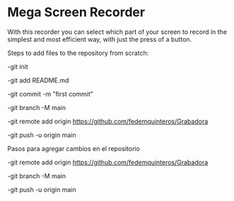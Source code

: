 
# Mega Screen Recorder

With this recorder you can select which part of your screen to record in the simplest and most efficient way, with just the press of a button.

Steps to add files to the repository from scratch:

-git init

-git add README.md

-git commit -m "first commit"

-git branch -M main

-git remote add origin https://github.com/fedemquinteros/Grabadora

-git push -u origin main

Pasos para agregar cambios en el repositorio

-git remote add origin https://github.com/fedemquinteros/Grabadora

-git branch -M main

-git push -u origin main
